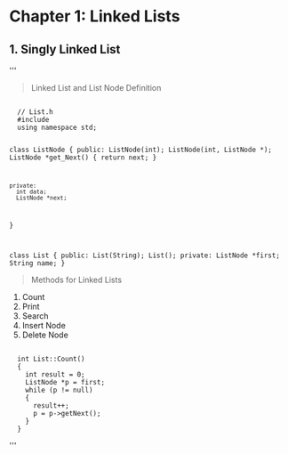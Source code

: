 # Chapter 1: Linked Lists
## 1. Singly Linked List

'''
> Linked List and List Node Definition

<code>
  // List.h
  #include <string>
  using namespace std;
  
  class ListNode 
  {
    public:
      ListNode(int);
      ListNode(int, ListNode *);
      ListNode *get_Next() { return next; }
    
    private:
      int data;
      ListNode *next;
  }
  
  class List
  {
    public:
      List(String);
      List();
    private:
      ListNode *first;
      String name;
  }
</code>
  
> Methods for Linked Lists
  1. Count
  2. Print
  3. Search
  4. Insert Node
  5. Delete Node
  
<code> 
  int List::Count()
  {
    int result = 0;
    ListNode *p = first;
    while (p != null)
    {
      result++;
      p = p->getNext();
    }
  }
</code>
  
<code> 
</code>
'''
